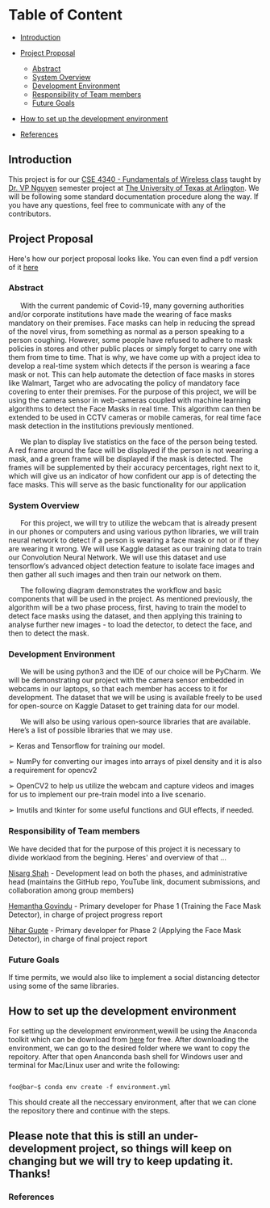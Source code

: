 # Table of Content
* [Introduction](#introduction)
* [Project Proposal](#project-proposal)
   * [Abstract](#abstract)
   * [System Overview](#system-overview)
   * [Development Environment](#development-environment)
   * [Responsibility of Team members](#responsibility-of-team-members)
   * [Future Goals](#future-goals)
   
* [How to set up the development environment](#how-to-set-up-the-development-environment)
* [References](#references)


## Introduction

This project is for our [CSE 4340 - Fundamentals of Wireless class](http://wsslab.org/vpnguyen/teaching.html) taught by [Dr. VP Nguyen](http://wsslab.org/vpnguyen/)
semester project at [The University of Texas at Arlington](https://www.uta.edu). We will be following some standard documentation procedure along the way. If you have any questions, feel free to communicate with any of the contributors.

## Project Proposal

Here's how our porject proposal looks like. You can even find a pdf version of it [here](https://github.com/nisargushah/face-mask-detection/blob/main/Project%20Proposal.pdf)

### Abstract

&nbsp;&nbsp;&nbsp;&nbsp;&nbsp;&nbsp;With the current pandemic of Covid-19, many governing authorities and/or corporate
institutions have made the wearing of face masks mandatory on their premises. Face masks
can help in reducing the spread of the novel virus, from something as normal as a person
speaking to a person coughing. However, some people have refused to adhere to mask
policies in stores and other public places or simply forget to carry one with them from time to
time. That is why, we have come up with a project idea to develop a real-time system which
detects if the person is wearing a face mask or not. This can help automate the detection of
face masks in stores like Walmart, Target who are advocating the policy of mandatory face
covering to enter their premises. For the purpose of this project, we will be using the camera
sensor in web-cameras coupled with machine learning algorithms to detect the Face Masks in
real time. This algorithm can then be extended to be used in CCTV cameras or mobile
cameras, for real time face mask detection in the institutions previously mentioned.

&nbsp;&nbsp;&nbsp;&nbsp;&nbsp;&nbsp;We plan to display live statistics on the face of the person being tested. A red frame
around the face will be displayed if the person is not wearing a mask, and a green frame will
be displayed if the mask is detected. The frames will be supplemented by their accuracy
percentages, right next to it, which will give us an indicator of how confident our app is of
detecting the face masks. This will serve as the basic functionality for our application

### System Overview

&nbsp;&nbsp;&nbsp;&nbsp;&nbsp;&nbsp;For this project, we will try to utilize the webcam that is already present in our phones
or computers and using various python libraries, we will train neural network to detect if a
person is wearing a face mask or not or if they are wearing it wrong. We will use Kaggle
dataset as our training data to train our Convolution Neural Network. We will use this dataset 
and use tensorflow’s advanced object detection feature to isolate face images and then gather
all such images and then train our network on them.

&nbsp;&nbsp;&nbsp;&nbsp;&nbsp;&nbsp;The following diagram demonstrates the workflow and basic components that will be
used in the project. As mentioned previously, the algorithm will be a two phase process, first,
having to train the model to detect face masks using the dataset, and then applying this
training to analyse further new images - to load the detector, to detect the face, and then to
detect the mask.




### Development Environment

&nbsp;&nbsp;&nbsp;&nbsp;&nbsp;&nbsp;We will be using python3 and the IDE of our choice will be PyCharm. We will be
demonstrating our project with the camera sensor embedded in webcams in our laptops, so
that each member has access to it for development. The dataset that we will be using is
available freely to be used for open-source on Kaggle Dataset to get training data for our
model.

&nbsp;&nbsp;&nbsp;&nbsp;&nbsp;&nbsp;We will also be using various open-source libraries that are available. Here’s a list of possible
libraries that we may use.

➢ Keras and Tensorflow for training our model.

➢ NumPy for converting our images into arrays of pixel density and it is also a requirement
for opencv2

➢ OpenCV2 to help us utilize the webcam and capture videos and images for us to
implement our pre-train model into a live scenario.

➢ Imutils and tkinter for some useful functions and GUI effects, if needed.

### Responsibility of Team members

We have decided that for the purpose of this project it is necessary to divide worklaod from the begining. Heres' and overview of that ... 

[Nisarg Shah](https://nisargushah.com) - Development lead on both the phases, and administrative head (maintains the GitHub repo,
YouTube link, document submissions, and collaboration among group members)

[Hemantha Govindu](www.uta.edu) - Primary developer for Phase 1 (Training the Face Mask Detector), in charge of project
progress report

[Nihar Gupte](https://www.linkedin.com/in/nihargupte/) - Primary developer for Phase 2 (Applying the Face Mask Detector), in charge of final project
report

### Future Goals

If time permits, we would also like to implement a social distancing detector
using some of the same libraries.


## How to set up the development environment

For setting up the development environment,wewill be using the Anaconda toolkit which can be download from [here](https://www.anaconda.com/products/individual) for free. After downloading the environment, we can go to the desired folder where we want to copy the repoitory. After that open Ananconda bash shell for Windows user and terminal for Mac/Linux user and write the following:


```console

foo@bar~$ conda env create -f environment.yml
```

This should create all the neccessary environment, after that we can clone the repository there and continue with the steps.


## Please note that this is still an under-development project, so things will keep on changing but we will try to keep updating it. Thanks!



### References


